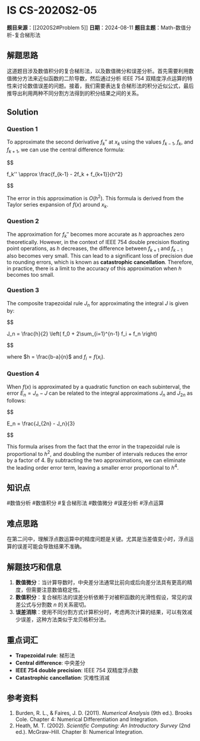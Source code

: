 # IS CS-2020S2-05

**题目来源**：[[2020S2#Problem 5]]
**日期**：2024-08-11
**题目主题**：Math-数值分析-复合梯形法

## 解题思路

这道题目涉及数值积分的复合梯形法，以及数值微分和误差分析。首先需要利用数值微分方法来近似函数的二阶导数，然后通过分析 IEEE 754 双精度浮点运算的特性来讨论数值误差的问题。接着，我们需要表达复合梯形法的积分近似公式，最后推导出利用两种不同分割方法得到的积分结果之间的关系。

## Solution

### Question 1

To approximate the second derivative $f_k''$ at $x_k$ using the values $f_{k-1}$, $f_k$, and $f_{k+1}$, we can use the central difference formula:

$$

f_k'' \approx \frac{f_{k-1} - 2f_k + f_{k+1}}{h^2}

$$

The error in this approximation is $O(h^2)$. This formula is derived from the Taylor series expansion of $f(x)$ around $x_k$.

### Question 2

The approximation for $f_k''$ becomes more accurate as $h$ approaches zero theoretically. However, in the context of IEEE 754 double precision floating point operations, as $h$ decreases, the difference between $f_{k+1}$ and $f_{k-1}$ also becomes very small. This can lead to a significant loss of precision due to rounding errors, which is known as **catastrophic cancellation**. Therefore, in practice, there is a limit to the accuracy of this approximation when $h$ becomes too small.

### Question 3

The composite trapezoidal rule $J_n$ for approximating the integral $J$ is given by:

$$

J_n = \frac{h}{2} \left( f_0 + 2\sum_{i=1}^{n-1} f_i + f_n \right)

$$

where $h = \frac{b-a}{n}$ and $f_i = f(x_i)$.

### Question 4

When $f(x)$ is approximated by a quadratic function on each subinterval, the error $E_n = J_n - J$ can be related to the integral approximations $J_n$ and $J_{2n}$ as follows:

$$

E_n = \frac{J_{2n} - J_n}{3}

$$

This formula arises from the fact that the error in the trapezoidal rule is proportional to $h^2$, and doubling the number of intervals reduces the error by a factor of 4. By subtracting the two approximations, we can eliminate the leading order error term, leaving a smaller error proportional to $h^4$.

## 知识点

#数值分析 #数值积分 #复合梯形法 #数值微分 #误差分析 #浮点运算

## 难点思路

在第二问中，理解浮点数运算中的精度问题是关键。尤其是当差值变小时，浮点运算的误差可能会导致结果不准确。

## 解题技巧和信息

1. **数值微分**：当计算导数时，中央差分法通常比前向或后向差分法具有更高的精度，但需要注意数值稳定性。
2. **数值积分**：复合梯形法的误差分析依赖于对被积函数的光滑性假设，常见的误差公式与分割数 $n$ 的关系密切。
3. **误差消除**：使用不同分割方式计算积分时，考虑两次计算的结果，可以有效减少误差，这种方法类似于龙贝格积分法。

## 重点词汇

- **Trapezoidal rule**: 梯形法
- **Central difference**: 中央差分
- **IEEE 754 double precision**: IEEE 754 双精度浮点数
- **Catastrophic cancellation**: 灾难性消减

## 参考资料

1. Burden, R. L., & Faires, J. D. (2011). *Numerical Analysis* (9th ed.). Brooks Cole. Chapter 4: Numerical Differentiation and Integration.
2. Heath, M. T. (2002). *Scientific Computing: An Introductory Survey* (2nd ed.). McGraw-Hill. Chapter 8: Numerical Integration.
